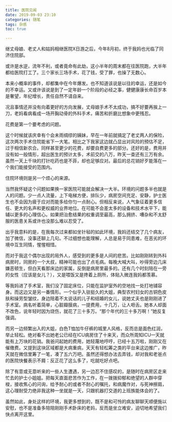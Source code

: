 ```yaml
---
title: 医院见闻
date: 2019-09-03 23:10
categories: 随笔
tags: 杂感
toc: true

---
```


继丈母娘、老丈人和姑妈相继医院X日游之后，今年8月初，终于我妈也光临了同济住院部。

或许是水逆，流年不利，或者竟命有此劫，这小半年的周末都在往医院跑，大半年都给医院打工了。三个家长三场手术，花了钱，受了罪，也操了无数心。

本来小概率的事件，却都集中在今年爆发。也不知道该说是以往的幸运，还是如今的不幸运。又或许该说是到了一定年龄一个阶段的必经之事，健健康康长命百岁本是奢望，年纪增长，责任自然不请自来。

况且事情还并没有向着更好的方向发展，丈母娘手术不太成功，搞不好要再挨上一刀，老妈看病看成一场开胸动骨的外科手术，痛苦和折磨比想象中更残忍。

花费是第一个要考虑的问题。

这个时候就该庆幸有个会未雨绸缪的姨妹，早在一年前就搞定了老丈两人的保险，这次两次手术住院能省下一大笔。相比之下我家这边就凸显出对风险的预估不足，过于相信新农合。同样甚至更少的花费，却要自费更多的部分。还好的是，费用并没有如一般情形，超出医生的预计太多，术前交的八万，昨天一查还有三万有余。虽然一天上千块的打针吃药也是不菲，却也足够应对。最后的总花销好歹能落在一个我们能接受的范围内。

住院环境则是另一个烦心的来源。

当然我怀疑这个问题如果换一家医院可能就会解决一大半。环境的问题多半也就是人的问题。少一点人流量，上下电梯方便，排队少，病房空间充足、安静，护士医生也不会因为疲于应对而能多给你匀一点耐心。但相反来说，人气象征着更多信任、更大的名声和更权威的业界地位。在可能不会差太多的设备和技术水平下，能辅以更多的心理信心。如果把治愈结果的权重调至最高，那么拥挤、嘈杂和不太舒服的医患关系或许也没那么难以忍受了。

出乎我意料的是，在我每次过来都如坐针毡的如此环境，我妈还结交了几个病友，加了微信，没事还聊上几句。不过细想也能理解，人总是易于同患难，在恶劣的环境中互生同情，惺惺相惜。

而对于我这个偶尔出现的局外人，感受到的更多是人间的悲苦。比如刚刚转到外科病房时，同房的一个大叔，精神可能也出了点毛病。每晚大喊大叫，吵得旁边几床嫌恶顿生，但白天看那床边的家属，反倒是病房里最多的。还有几个时刻陪在一旁的女性（应该是女儿？），又是喂饭又是搀着上厕所，体贴入微连我妈都羡慕。

等我妈进了手术室，我们没了固定床位，只能在监护室外的空地找一处打地铺容身。而这边又是另一番情形。一个似乎入驻挺久的大姐，典型农村妇女的古铜色皮肤和操劳型皱纹，身边陪着不太说话的儿子和结婚的女儿，说她丈夫也是刚刚进了手术室。病名听着简单，心脏瓣膜病，一提费用，十几万，让人咂舌。她本人却面不改色，说年轻时因为烧伤，就花了三十多万。“那个年代的三十多万啊！”她反复强调。

而另一边频繁出入的大姐，白色T恤加牛仔裤的城里人风格，反而总是面色红润，举止轻松。绝对看不出她老公已经在ICU病房住了十来天，而众所周知ICU一天就能有上万块的花销。我爸问起她的费用，她轻蔑地哼哼，已经十五万啦，刚刚又在催缴费。又提到这块区域都是大病重病，天天有轻松筹之类的平台来这边推广，昨天就在微信里筹了一笔，凑了五六万吧。虽然还得想办法去弄钱，却对我和老爸点的医院快餐表示不屑：反正花了这么多了，吃就吃好点吧。

除了有意或无意听来的一些人生遭遇，另一边忍不住感叹的，是随时在病房区走来忙去的护士小姐姐。把每天直面悲苦作为工作，在一拨拨抑郁和绝望的人群中穿梭，接收焦心的问询，给予耐心的或者不耐心的嘱托，和病魔作对，与死神擦肩，这心理耐受力绝非我这种一坐就是一天，只跟机器打交道的上班族能体会的了。

虽然如此，身处这样的环境，我更多想到的，既不是和可怜的病友聊聊天顺便施以安慰，也不是准备多陪陪刚刚手术卧床的老妈，反而是坐立难安，迫切地希望我们快点离开这里。